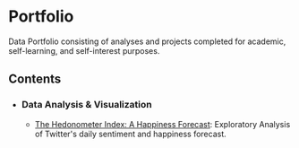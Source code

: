 # Portfolio
Data Portfolio consisting of analyses and projects completed for academic, self-learning, and self-interest purposes. 

## Contents

- ### Data Analysis & Visualization

	- [The Hedonometer Index: A Happiness Forecast](https://github.com/sajal2692/data-science-portfolio/blob/master/boston_housing/boston_housing.ipynb): Exploratory Analysis of Twitter's daily sentiment and happiness forecast.
                    
